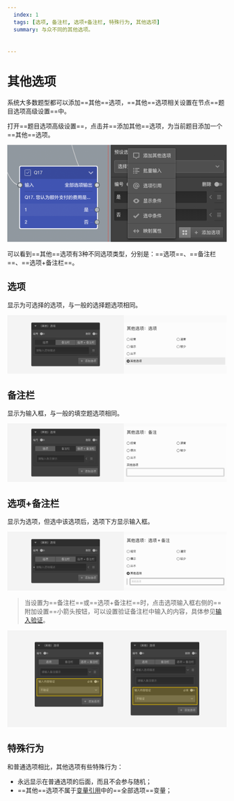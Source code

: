 ```yaml
---
  index: 1
  tags: [选项, 备注栏, 选项+备注栏, 特殊行为, 其他选项]
  summary: 与众不同的其他选项。


---
```







# 其他选项

系统大多数题型都可以添加==其他==选项，==其他==选项相关设置在节点==题目选项高级设置==中。

打开==题目选项高级设置==，点击并==添加其他==选项，为当前题目添加一个==其他==选项。

<img src='./assets/01otherOption/addOtherOption.png'>

可以看到==其他==选项有3种不同选项类型，分别是：==选项==、==备注栏==、==选项+备注栏==。

## 选项

显示为可选择的选项，与一般的选择题选项相同。

<img src='./assets/01otherOption/choice.png'>

## 备注栏

显示为输入框，与一般的填空题选项相同。

<img src='./assets/01otherOption/comments.png'>

## 选项+备注栏

显示为选项，但选中该选项后，选项下方显示输入框。

<img src='./assets/01otherOption/both.png'>

> 当设置为==备注栏==或==选项+备注栏==时，点击选项输入框右侧的==附加设置==小箭头按钮，可以设置验证备注栏中输入的内容，具体参见[输入验证](../11nodeSettings/03optionSetting/04inputValidation.md)。

<img src='./assets/01otherOption/validation-options.png'>

## 特殊行为

和普通选项相比，其他选项有些特殊行为：
+ 永远显示在普通选项的后面，而且不会参与随机；
+ ==其他==选项不属于[变量引用](../16variable/12useVariable.md)中的==全部选项==变量；
